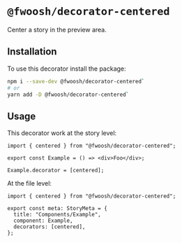 # `@fwoosh/decorator-centered`

Center a story in the preview area.

## Installation

To use this decorator install the package:

```sh
npm i --save-dev @fwoosh/decorator-centered`
# or
yarn add -D @fwoosh/decorator-centered`
```

## Usage

This decorator work at the story level:

```tsx
import { centered } from "@fwoosh/decorator-centered";

export const Example = () => <div>Foo</div>;

Example.decorator = [centered];
```

At the file level:

```tsx
import { centered } from "@fwoosh/decorator-centered";

export const meta: StoryMeta = {
  title: "Components/Example",
  component: Example,
  decorators: [centered],
};
```
